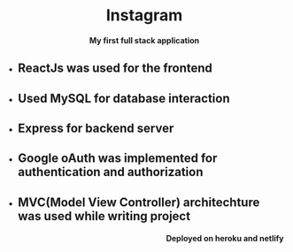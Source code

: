 <div align="center">
    <h1>Instagram</h1>
</div>
<h4 align="center">My first full stack application</h4>
  
<ul>
    <li><h2>ReactJs was used for the frontend </h2></li>
    <li><h2>Used MySQL for database interaction</h2></li>
    <li><h2>Express for backend server</h2></li>
    <li><h2>Google oAuth was implemented for authentication and authorization</h2></li>    
    <li><h2>MVC(Model View Controller) architechture was used while writing project</h2></li>    
</ul>
<div align = "right">
    <h4>Deployed on heroku and netlify</h4>
</div>
